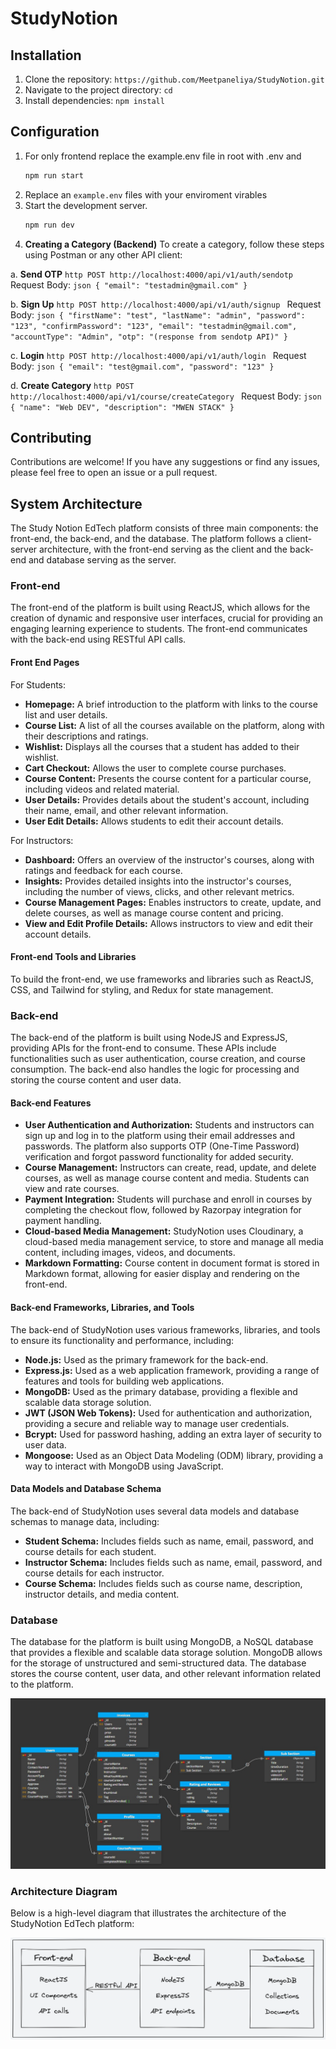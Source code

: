# StudyNotion

## Installation

1. Clone the repository: `https://github.com/Meetpaneliya/StudyNotion.git`
2. Navigate to the project directory: `cd `
3. Install dependencies: `npm install`

## Configuration

1. For only frontend replace the example.env file in root with .env and
     ```sh
    npm run start
    ```
2. Replace an `example.env` files with your enviroment virables
3. Start the development server.
    ```sh
    npm run dev
    ```
 4. **Creating a Category (Backend)**
   To create a category, follow these steps using Postman or any other API client:

   a. **Send OTP**
      ```http
      POST http://localhost:4000/api/v1/auth/sendotp
      ```
      Request Body:
      ```json
       {
         "email": "testadmin@gmail.com"
       }
      ```

   b. **Sign Up**
      ```http
      POST http://localhost:4000/api/v1/auth/signup
      ```
      Request Body:
      ```json
       {
         "firstName": "test",
         "lastName": "admin",
         "password": "123",
         "confirmPassword": "123",
         "email": "testadmin@gmail.com",
         "accountType": "Admin",
         "otp": "(response from sendotp API)"
       }
      ```

   c. **Login**
      ```http
      POST http://localhost:4000/api/v1/auth/login
      ```
      Request Body:
      ```json
       {
         "email": "test@gmail.com",
         "password": "123"
       }
      ```

   d. **Create Category**
      ```http
      POST http://localhost:4000/api/v1/course/createCategory
      ```
      Request Body:
      ```json
       {
         "name": "Web DEV",
         "description": "MWEN STACK"
       }
      ```

    
## Contributing

Contributions are welcome! If you have any suggestions or find any issues, please feel free to open an issue or a pull request.

## System Architecture

The Study Notion EdTech platform consists of three main components: the front-end, the back-end, and the database. The platform follows a client-server architecture, with the front-end serving as the client and the back-end and database serving as the server.

### Front-end

The front-end of the platform is built using ReactJS, which allows for the creation of dynamic and responsive user interfaces, crucial for providing an engaging learning experience to students. The front-end communicates with the back-end using RESTful API calls.

#### Front End Pages

For Students:

- **Homepage:** A brief introduction to the platform with links to the course list and user details.
- **Course List:** A list of all the courses available on the platform, along with their descriptions and ratings.
- **Wishlist:** Displays all the courses that a student has added to their wishlist.
- **Cart Checkout:** Allows the user to complete course purchases.
- **Course Content:** Presents the course content for a particular course, including videos and related material.
- **User Details:** Provides details about the student's account, including their name, email, and other relevant information.
- **User Edit Details:** Allows students to edit their account details.

For Instructors:

- **Dashboard:** Offers an overview of the instructor's courses, along with ratings and feedback for each course.
- **Insights:** Provides detailed insights into the instructor's courses, including the number of views, clicks, and other relevant metrics.
- **Course Management Pages:** Enables instructors to create, update, and delete courses, as well as manage course content and pricing.
- **View and Edit Profile Details:** Allows instructors to view and edit their account details.

#### Front-end Tools and Libraries

To build the front-end, we use frameworks and libraries such as ReactJS, CSS, and Tailwind for styling, and Redux for state management.

### Back-end

The back-end of the platform is built using NodeJS and ExpressJS, providing APIs for the front-end to consume. These APIs include functionalities such as user authentication, course creation, and course consumption. The back-end also handles the logic for processing and storing the course content and user data.

#### Back-end Features

- **User Authentication and Authorization:** Students and instructors can sign up and log in to the platform using their email addresses and passwords. The platform also supports OTP (One-Time Password) verification and forgot password functionality for added security.
- **Course Management:** Instructors can create, read, update, and delete courses, as well as manage course content and media. Students can view and rate courses.
- **Payment Integration:** Students will purchase and enroll in courses by completing the checkout flow, followed by Razorpay integration for payment handling.
- **Cloud-based Media Management:** StudyNotion uses Cloudinary, a cloud-based media management service, to store and manage all media content, including images, videos, and documents.
- **Markdown Formatting:** Course content in document format is stored in Markdown format, allowing for easier display and rendering on the front-end.

#### Back-end Frameworks, Libraries, and Tools

The back-end of StudyNotion uses various frameworks, libraries, and tools to ensure its functionality and performance, including:

- **Node.js:** Used as the primary framework for the back-end.
- **Express.js:** Used as a web application framework, providing a range of features and tools for building web applications.
- **MongoDB:** Used as the primary database, providing a flexible and scalable data storage solution.
- **JWT (JSON Web Tokens):** Used for authentication and authorization, providing a secure and reliable way to manage user credentials.
- **Bcrypt:** Used for password hashing, adding an extra layer of security to user data.
- **Mongoose:** Used as an Object Data Modeling (ODM) library, providing a way to interact with MongoDB using JavaScript.

#### Data Models and Database Schema

The back-end of StudyNotion uses several data models and database schemas to manage data, including:

- **Student Schema:** Includes fields such as name, email, password, and course details for each student.
- **Instructor Schema:** Includes fields such as name, email, password, and course details for each instructor.
- **Course Schema:** Includes fields such as course name, description, instructor details, and media content.

### Database

The database for the platform is built using MongoDB, a NoSQL database that provides a flexible and scalable data storage solution. MongoDB allows for the storage of unstructured and semi-structured data. The database stores the course content, user data, and other relevant information related to the platform.

![Database Schema](img/schema.png)

### Architecture Diagram

Below is a high-level diagram that illustrates the architecture of the StudyNotion EdTech platform:

![Architecture](img/arcti.png)
